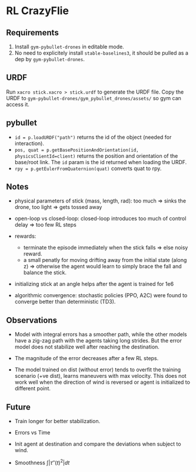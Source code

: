 # RL CrazyFlie

## Requirements

1. Install `gym-pybullet-drones` in editable mode.
2. No need to explicitely install `stable-baselines3`, it should be pulled as a dep by `gym-pybullet-drones`.

## URDF

Run `xacro stick.xacro > stick.urdf` to generate the URDF file. Copy the URDF to `gym-pybullet-drones/gym_pybullet_drones/assets/` so gym can access it.

## pybullet

- `id = p.loadURDF("path")` returns the id of the object (needed for interaction).
- `pos, quat = p.getBasePositionAndOrientation(id, physicsClientId=client)` returns the position and orientation of the base/root link. The `id` param is the id returned when loading the URDF.
- `rpy = p.getEulerFromQuaternion(quat)` converts quat to rpy.

## Notes

- physical parameters of stick (mass, length, rad): too much => sinks the drone, too light => gets tossed away

- open-loop vs closed-loop: closed-loop introduces too much of control delay => too few RL steps

- rewards:
    - terminate the episode immediately when the stick falls => else noisy reward. 
    - a small penatly for moving drifting away from the initial state (along z) => otherwise the agent would learn to simply brace the fall and balance the stick.

- initializing stick at an angle helps after the agent is trained for 1e6

- algorithmic convergence: stochastic policies (PPO, A2C) were found to converge better than deterministic (TD3).

## Observations

- Model with integral errors has a smoother path, while the other models have a zig-zag path with the agents taking long strides. But the error model does not stabilize well after reaching the destination.

- The magnitude of the error decreases after a few RL steps.

- The model trained on dist (without error) tends to overfit the training scenario (+ve dist), learns maneuvers with max velocity. This does not work well when the direction of wind is reversed or agent is initialized to different point.

## Future

- Train longer for better stabilization.

- Errors vs Time

- Init agent at destination and compare the deviations when subject to wind.

- Smoothness $\int |\tau''(t)^2| dt$